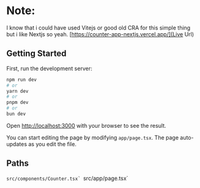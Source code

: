 # Note:

I know that i could have used Vitejs or good old CRA for this simple thing but i like Nextjs so yeah.
[https://counter-app-nextjs.vercel.app/](Live Url) 

## Getting Started

First, run the development server:

```bash
npm run dev
# or
yarn dev
# or
pnpm dev
# or
bun dev
```

Open [http://localhost:3000](http://localhost:3000) with your browser to see the result.

You can start editing the page by modifying `app/page.tsx`. The page auto-updates as you edit the file.

## Paths
```src/components/Counter.tsx`
```src/app/page.tsx`

